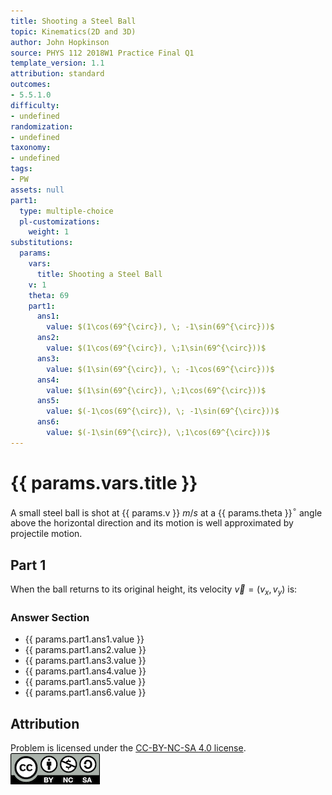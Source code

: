 ```yaml
---
title: Shooting a Steel Ball
topic: Kinematics(2D and 3D)
author: John Hopkinson
source: PHYS 112 2018W1 Practice Final Q1
template_version: 1.1
attribution: standard
outcomes:
- 5.5.1.0
difficulty:
- undefined
randomization:
- undefined
taxonomy:
- undefined
tags:
- PW
assets: null
part1:
  type: multiple-choice
  pl-customizations:
    weight: 1
substitutions:
  params:
    vars:
      title: Shooting a Steel Ball
    v: 1
    theta: 69
    part1:
      ans1:
        value: $(1\cos(69^{\circ}), \; -1\sin(69^{\circ}))$
      ans2:
        value: $(1\cos(69^{\circ}), \;1\sin(69^{\circ}))$
      ans3:
        value: $(1\sin(69^{\circ}), \; -1\cos(69^{\circ}))$
      ans4:
        value: $(1\sin(69^{\circ}), \;1\cos(69^{\circ}))$
      ans5:
        value: $(-1\cos(69^{\circ}), \; -1\sin(69^{\circ}))$
      ans6:
        value: $(-1\sin(69^{\circ}), \;1\cos(69^{\circ}))$
---
```

# {{ params.vars.title }}
A small steel ball is shot at {{ params.v }} $m/s$ at a {{ params.theta }}$^{\circ}$ angle above the horizontal direction and its motion is well approximated by projectile motion.

## Part 1

When the ball returns to its original height, its velocity $\overrightarrow{v} = (v_x, v_y)$ is:

### Answer Section

- {{ params.part1.ans1.value }}
- {{ params.part1.ans2.value }}
- {{ params.part1.ans3.value }}
- {{ params.part1.ans4.value }}
- {{ params.part1.ans5.value }}
- {{ params.part1.ans6.value }}

## Attribution

Problem is licensed under the [CC-BY-NC-SA 4.0 license](https://creativecommons.org/licenses/by-nc-sa/4.0/).<br> ![The Creative Commons 4.0 license requiring attribution-BY, non-commercial-NC, and share-alike-SA license.](https://raw.githubusercontent.com/firasm/bits/master/by-nc-sa.png)